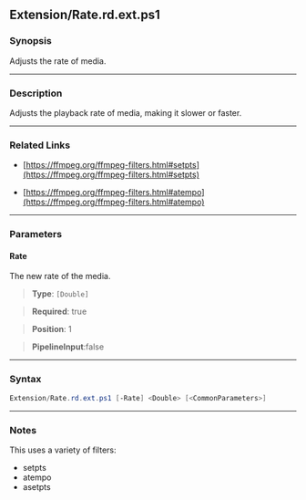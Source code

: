 
Extension/Rate.rd.ext.ps1
-------------------------
### Synopsis
Adjusts the rate of media.

---
### Description

Adjusts the playback rate of media, making it slower or faster.

---
### Related Links
* [https://ffmpeg.org/ffmpeg-filters.html#setpts](https://ffmpeg.org/ffmpeg-filters.html#setpts)



* [https://ffmpeg.org/ffmpeg-filters.html#atempo](https://ffmpeg.org/ffmpeg-filters.html#atempo)



---
### Parameters
#### **Rate**

The new rate of the media.



> **Type**: ```[Double]```

> **Required**: true

> **Position**: 1

> **PipelineInput**:false



---
### Syntax
```PowerShell
Extension/Rate.rd.ext.ps1 [-Rate] <Double> [<CommonParameters>]
```
---
### Notes
This uses a variety of filters:

* setpts
* atempo
* asetpts



